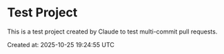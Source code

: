 # Test Project

This is a test project created by Claude to test multi-commit pull requests.

Created at: 2025-10-25 19:24:55 UTC
